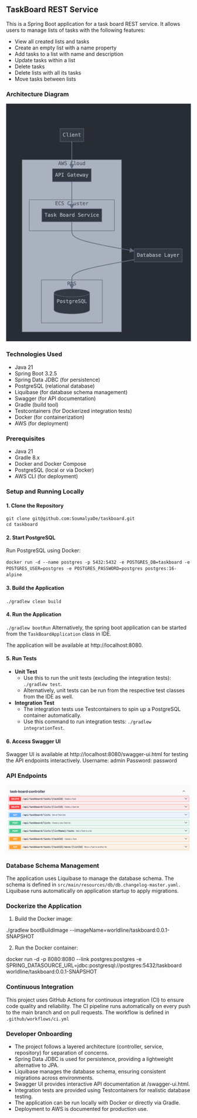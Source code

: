 ## TaskBoard REST Service

This is a Spring Boot application for a task board REST service. It allows users to manage lists of tasks with the
following features:

- View all created lists and tasks
- Create an empty list with a name property
- Add tasks to a list with name and description
- Update tasks within a list
- Delete tasks
- Delete lists with all its tasks
- Move tasks between lists

### Architecture Diagram

![img.png](img.png)

### Technologies Used

- Java 21
- Spring Boot 3.2.5
- Spring Data JDBC (for persistence)
- PostgreSQL (relational database)
- Liquibase (for database schema management)
- Swagger (for API documentation)
- Gradle (build tool)
- Testcontainers (for Dockerized integration tests)
- Docker (for containerization)
- AWS (for deployment)

### Prerequisites

- Java 21
- Gradle 8.x
- Docker and Docker Compose
- PostgreSQL (local or via Docker)
- AWS CLI (for deployment)

### Setup and Running Locally

#### 1. Clone the Repository

```
git clone git@github.com:SoumalyaDe/taskboard.git
cd taskboard
```

#### 2. Start PostgreSQL

Run PostgreSQL using Docker:

`docker run -d --name postgres -p 5432:5432 -e POSTGRES_DB=taskboard -e POSTGRES_USER=postgres -e POSTGRES_PASSWORD=postgres postgres:16-alpine`

#### 3. Build the Application

`./gradlew clean build`

#### 4. Run the Application

`./gradlew bootRun`
Alternatively, the spring boot application can be started from the `TaskBoardApplication` class in IDE.

The application will be available at http://localhost:8080.

#### 5. Run Tests
- **Unit Test**
  - Use this to run the unit tests (excluding the integration tests): `./gradlew test`.
  - Alternatively, unit tests can be run from the respective test classes from the IDE as well.
- **Integration Test**
  - The integration tests use Testcontainers to spin up a PostgreSQL container automatically.
  - Use this command to run integration tests: `./gradlew integrationTest`.

#### 6. Access Swagger UI

Swagger UI is available at http://localhost:8080/swagger-ui.html for testing the API endpoints interactively.
Username: admin
Password: password

### API Endpoints
![img_2.png](img_2.png)


### Database Schema Management

The application uses Liquibase to manage the database schema. The schema is defined in
```src/main/resources/db/db.changelog-master.yaml.```
Liquibase runs automatically on application startup to apply migrations.

### Dockerize the Application

1. Build the Docker image:

./gradlew bootBuildImage --imageName=worldline/taskboard:0.0.1-SNAPSHOT

2. Run the Docker container:

docker run -d -p 8080:8080 --link postgres:postgres -e SPRING_DATASOURCE_URL=jdbc:postgresql://postgres:5432/taskboard
worldline/taskboard:0.0.1-SNAPSHOT


### Continuous Integration

This project uses GitHub Actions for continuous integration (CI) to ensure code quality and reliability. 
The CI pipeline runs automatically on every push to the main branch and on pull requests. The workflow is defined in `.github/workflows/ci.yml`


### Developer Onboarding

- The project follows a layered architecture (controller, service, repository) for separation of concerns.
- Spring Data JDBC is used for persistence, providing a lightweight alternative to JPA.
- Liquibase manages the database schema, ensuring consistent migrations across environments.
- Swagger UI provides interactive API documentation at /swagger-ui.html.
- Integration tests are provided using Testcontainers for realistic database testing.
- The application can be run locally with Docker or directly via Gradle.
- Deployment to AWS is documented for production use.
